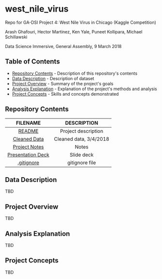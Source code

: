 # west_nile_virus
Repo for GA-DSI Project 4: West Nile Virus in Chicago (Kaggle Competition)

Arash Ghafouri, Hector Martinez, Ken Yale, Puneet Kollipara, Michael Schillawski

Data Science Immersive, General Assembly, 9 March 2018

## Table of Contents

- [Repository Contents](#repository-contents) - Description of this repository's contents
- [Data Description](#data-description) - Description of dataset
- [Project Overview](#project-overview) - Summary of the project's goals
- [Analysis Explanation](#analysis-explanation) - Explanation of the project's methods and analysis
- [Project Concepts](#project-concepts) - Skills and concepts demonstrated

## Repository Contents

| FILENAME |  DESCRIPTION |
|:---------:|:-----------:|
| [README](./README.md) | Project description |
| [Cleaned Data](https://drive.google.com/file/d/1ufkmcXhP1cH5SZWU_jbFxkzuapyRgkjJ/view?usp=sharing) | Cleaned data, 3/4/2018 |
| [Project Notes](https://docs.google.com/document/d/1Yibk3n7HQaYOhnJOWlWfAm0LW7pbpHwGGwymSviIfRk/edit?usp=sharing) | Notes |
| [Presentation Deck](https://docs.google.com/presentation/d/11RJZ2uBwXcugW2eYzSP5SlBldyLjHtPLSX-cgYWkFEE/edit#slide=id.p) | Slide deck |
| [.gitignore](./.gitignore) | gitignore file |

## Data Description

TBD

## Project Overview

TBD

## Analysis Explanation

TBD

## Project Concepts

TBD

